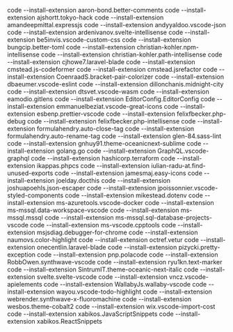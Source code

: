 code --install-extension aaron-bond.better-comments
code --install-extension ajshortt.tokyo-hack
code --install-extension amandeepmittal.expressjs
code --install-extension andyyaldoo.vscode-json
code --install-extension ardenivanov.svelte-intellisense
code --install-extension be5invis.vscode-custom-css
code --install-extension bungcip.better-toml
code --install-extension christian-kohler.npm-intellisense
code --install-extension christian-kohler.path-intellisense
code --install-extension cjhowe7.laravel-blade
code --install-extension cmstead.js-codeformer
code --install-extension cmstead.jsrefactor
code --install-extension CoenraadS.bracket-pair-colorizer
code --install-extension dbaeumer.vscode-eslint
code --install-extension dillonchanis.midnight-city
code --install-extension dtsvet.vscode-wasm
code --install-extension eamodio.gitlens
code --install-extension EditorConfig.EditorConfig
code --install-extension emmanuelbeziat.vscode-great-icons
code --install-extension esbenp.prettier-vscode
code --install-extension felixfbecker.php-debug
code --install-extension felixfbecker.php-intellisense
code --install-extension formulahendry.auto-close-tag
code --install-extension formulahendry.auto-rename-tag
code --install-extension glen-84.sass-lint
code --install-extension gnhuy91.theme-oceanicnext-sublime
code --install-extension golang.go
code --install-extension GraphQL.vscode-graphql
code --install-extension hashicorp.terraform
code --install-extension ikappas.phpcs
code --install-extension iulian-radu-at.find-unused-exports
code --install-extension jamesmaj.easy-icons
code --install-extension joelday.docthis
code --install-extension joshuapoehls.json-escaper
code --install-extension jpoissonnier.vscode-styled-components
code --install-extension mikestead.dotenv
code --install-extension ms-azuretools.vscode-docker
code --install-extension ms-mssql.data-workspace-vscode
code --install-extension ms-mssql.mssql
code --install-extension ms-mssql.sql-database-projects-vscode
code --install-extension ms-vscode.cpptools
code --install-extension msjsdiag.debugger-for-chrome
code --install-extension naumovs.color-highlight
code --install-extension octref.vetur
code --install-extension onecentlin.laravel-blade
code --install-extension pizycki.pretty-exception
code --install-extension pnp.polacode
code --install-extension RobbOwen.synthwave-vscode
code --install-extension ryu1kn.text-marker
code --install-extension SintrumIT.theme-oceanic-next-italic
code --install-extension svelte.svelte-vscode
code --install-extension vncz.vscode-apielements
code --install-extension WallabyJs.wallaby-vscode
code --install-extension wayou.vscode-todo-highlight
code --install-extension webrender.synthwave-x-fluoromachine
code --install-extension wesbos.theme-cobalt2
code --install-extension wix.vscode-import-cost
code --install-extension xabikos.JavaScriptSnippets
code --install-extension xabikos.ReactSnippets
